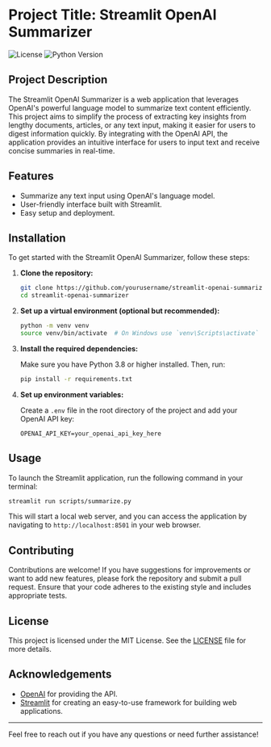 # Project Title: Streamlit OpenAI Summarizer

![License](https://img.shields.io/badge/license-MIT-blue.svg) ![Python Version](https://img.shields.io/badge/python-3.8%2B-blue.svg)

## Project Description

The Streamlit OpenAI Summarizer is a web application that leverages OpenAI's powerful language model to summarize text content efficiently. This project aims to simplify the process of extracting key insights from lengthy documents, articles, or any text input, making it easier for users to digest information quickly. By integrating with the OpenAI API, the application provides an intuitive interface for users to input text and receive concise summaries in real-time.

## Features

- Summarize any text input using OpenAI's language model.
- User-friendly interface built with Streamlit.
- Easy setup and deployment.

## Installation

To get started with the Streamlit OpenAI Summarizer, follow these steps:

1. **Clone the repository:**

   ```bash
   git clone https://github.com/yourusername/streamlit-openai-summarizer.git
   cd streamlit-openai-summarizer
   ```

2. **Set up a virtual environment (optional but recommended):**

   ```bash
   python -m venv venv
   source venv/bin/activate  # On Windows use `venv\Scripts\activate`
   ```

3. **Install the required dependencies:**

   Make sure you have Python 3.8 or higher installed. Then, run:

   ```bash
   pip install -r requirements.txt
   ```

4. **Set up environment variables:**

   Create a `.env` file in the root directory of the project and add your OpenAI API key:

   ```plaintext
   OPENAI_API_KEY=your_openai_api_key_here
   ```

## Usage

To launch the Streamlit application, run the following command in your terminal:

```bash
streamlit run scripts/summarize.py
```

This will start a local web server, and you can access the application by navigating to `http://localhost:8501` in your web browser.

## Contributing

Contributions are welcome! If you have suggestions for improvements or want to add new features, please fork the repository and submit a pull request. Ensure that your code adheres to the existing style and includes appropriate tests.

## License

This project is licensed under the MIT License. See the [LICENSE](LICENSE) file for more details.

## Acknowledgements

- [OpenAI](https://openai.com/) for providing the API.
- [Streamlit](https://streamlit.io/) for creating an easy-to-use framework for building web applications.

---

Feel free to reach out if you have any questions or need further assistance!